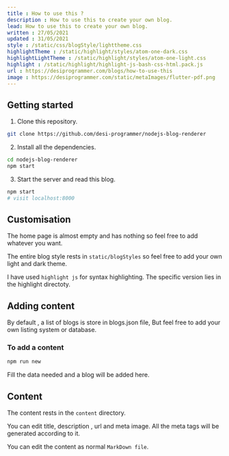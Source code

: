 ```yaml
---
title : How to use this ?
description : How to use this to create your own blog.
lead: How to use this to create your own blog.
written : 27/05/2021
updated : 31/05/2021
style : /static/css/blogStyle/lighttheme.css
highlightTheme : /static/highlight/styles/atom-one-dark.css
highlightLightTheme : /static/highlight/styles/atom-one-light.css
highlight : /static/highlight/highlight-js-bash-css-html.pack.js
url : https://desiprogrammer.com/blogs/how-to-use-this
image : https://desiprogrammer.com/static/metaImages/flutter-pdf.png
---
```



## Getting started

1. Clone this repository.
```sh
git clone https://github.com/desi-programmer/nodejs-blog-renderer
```

2. Install all the dependencies.
```sh
cd nodejs-blog-renderer
npm start
```

3. Start the server and read this blog.
```sh
npm start 
# visit localhost:8000
```

## Customisation

The home page is almost empty and has nothing so feel free to add whatever you want.

The entire blog style rests in `static/blogStyles` so feel free to add your own light and dark theme.

I have used `highlight js` for syntax highlighting. The specific version lies in the highlight directoty.

## Adding content

By default , a list of blogs is store in blogs.json file, But feel free to add your own listing system or database.

### To add a content
```sh
npm run new
```

Fill the data needed and a blog will be added here.

## Content

The content rests in the `content` directory.

You can edit title, description , url and meta image. All the meta tags will be generated according to it.

You can edit the content as normal `MarkDown file`.